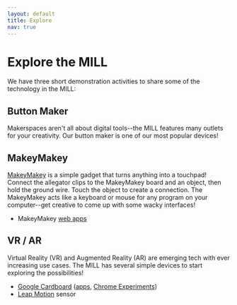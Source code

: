 ```yaml
---
layout: default
title: Explore
nav: true
---
```


# Explore the MILL

We have three short demonstration activities to share some of the technology in the MILL:

## Button Maker

Makerspaces aren't all about digital tools--the MILL features many outlets for your creativity.
Our button maker is one of our most popular devices!

## MakeyMakey 

[MakeyMakey](http://www.makeymakey.com/) is a simple gadget that turns anything into a touchpad!
Connect the allegator clips to the MakeyMakey board and an object, then hold the ground wire. 
Touch the object to create a connection.
The MakeyMakey acts like a keyboard or mouse for any program on your computer--get creative to come up with some wacky interfaces!

- MakeyMakey [web apps](http://makeymakey.com/apps/)

## VR / AR

Virtual Reality (VR) and Augmented Reality (AR) are emerging tech with ever increasing use cases. 
The MILL has several simple devices to start exploring the possibilities!

- [Google Cardboard](https://vr.google.com/cardboard/) ([apps](https://vr.google.com/cardboard/apps/), [Chrome Experiments](https://vr.chromeexperiments.com/))
- [Leap Motion](https://www.leapmotion.com/) sensor
